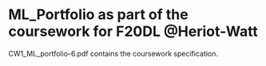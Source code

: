 # ML_Portfolio as part of the coursework for F20DL @Heriot-Watt

CW1_ML_portfolio-6.pdf contains the coursework specification.
